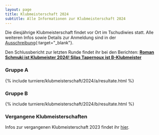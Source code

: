 ```yaml
---
layout: page
title: Klubmeisterschaft 2024
subtitle: Alle Informationen zur Klubmeisterschaft 2024
---
```


Die diesjährige Klubmeisterschaft findet vor Ort im Tschudiwies statt. Alle weiteren Infos sowie Details zur Anmeldung
sind in der [Ausschreibung](Klubmeisterschaft2024.pdf){:target="\_blank"}.

Den Schlussbericht zur letzten Runde findet ihr bei den Berichten:
**[Roman Schmuki ist Klubmeister 2024! Silas Tapernoux ist B-Klubmeister](/2024-06-04-klubmeisterschaft-2024-schlussbericht)**

### Gruppe A

{% include turniere/klubmeisterschaft/2024/a/resultate.html %}

### Gruppe B

{% include turniere/klubmeisterschaft/2024/b/resultate.html %}

### Vergangene Klubmeisterschaften

Infos zur vergangenen Klubmeisterschaft 2023 findet ihr [hier](../2023).
